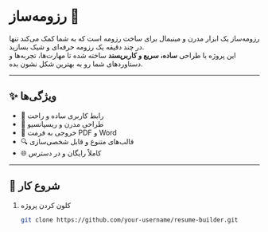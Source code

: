 # رزومه‌ساز 🚀

رزومه‌ساز یک ابزار مدرن و مینیمال برای ساخت رزومه است که به شما کمک می‌کند تنها در چند دقیقه یک رزومه حرفه‌ای و شیک بسازید.  
این پروژه با طراحی **ساده، سریع و کاربرپسند** ساخته شده تا مهارت‌ها، تجربه‌ها و دستاوردهای شما رو به بهترین شکل نشون بده.  

---

## ✨ ویژگی‌ها
- 📝 رابط کاربری ساده و راحت  
- 🎨 طراحی مدرن و ریسپانسیو  
- 📄 خروجی به فرمت PDF و Word  
- 🔍 قالب‌های متنوع و قابل شخصی‌سازی  
- 🌐 کاملاً رایگان و در دسترس  

---

## 🚀 شروع کار
1. کلون کردن پروژه  
   ```bash
   git clone https://github.com/your-username/resume-builder.git
